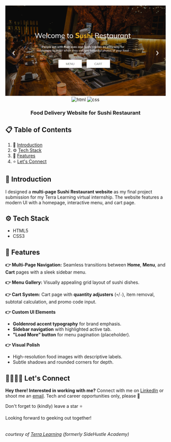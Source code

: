 <div align="center">
  <br />
    <img src="images/A - Homepage.png" alt="Project Banner">
  <br />

  <div>
    <img src="https://img.shields.io/badge/-HTML5-black?style=for-the-badge&logo=html5&logoColor=white&color=%23E34F26" alt="html" />
    <img src="https://img.shields.io/badge/-CSS3-black?style=for-the-badge&logo=css3&logoColor=white&color=%231572B6" alt="css" />
  </div>

  <h3 align="center">Food Delivery Website for Sushi Restaurant</h3>
</div>

## 📋 <a name="table">Table of Contents</a>

1. 🤖 [Introduction](#introduction)
2. ⚙️ [Tech Stack](#tech-stack)
3. 🔋 [Features](#features)
4. ⭐ [Let's Connect](#follow-me)

## 🤖 Introduction  
I designed a **multi-page Sushi Restaurant website** as my final project submission for my Terra Learning virtual internship. The website features a modern UI with a homepage, interactive menu, and cart page.

## ⚙️ Tech Stack  
- HTML5  
- CSS3

## 🔋 Features  
**👉 Multi-Page Navigation:** Seamless transitions between **Home**, **Menu**, and **Cart** pages with a sleek sidebar menu.  

**👉 Menu Gallery:** Visually appealing grid layout of sushi dishes.  

**👉 Cart System:** Cart page with **quantity adjusters** (`+`/`-`), item removal, subtotal calculation, and promo code input.

**👉 Custom UI Elements**  
- **Goldenrod accent typography** for brand emphasis.  
- **Sidebar navigation** with highlighted active tab.  
- **"Load More" button** for menu pagination (placeholder).  

**👉 Visual Polish**  
- High-resolution food images with descriptive labels.  
- Subtle shadows and rounded corners for depth.

## <a name="follow-me">🫱🏽‍🫲🏼 Let's Connect</a>
**Hey there! Interested in working with me?** 
Connect with me on [LinkedIn](https://www.linkedin.com/in/themelodyemmanuel) or shoot me an [email](mailto:melodyemmanuel152@gmail.com). Tech and career opportunities only, please 👀

Don't forget to (kindly) leave a star ⭐

Looking forward to geeking out together!
<br/>
<br/>
<br/>
<i>courtesy of [Terra Learning](https://lms.terrahq.co) (formerly SideHustle Academy)</i>
